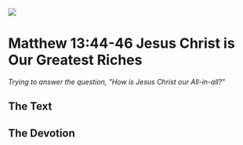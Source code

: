 <img class="intro-right" src="/images/art-matthew.jpg">

# Matthew 13:44-46 Jesus Christ is Our Greatest Riches

*Trying to answer the question, "How is Jesus Christ our All-in-all?"*

## The Text

## The Devotion